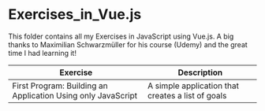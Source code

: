 # Exercises_in_Vue.js

This folder contains all my Exercises in JavaScript using Vue.js. 
A big thanks to Maximilian Schwarzmüller for his course (Udemy) and the great time I had learning it!

<table>
  <thead>
    <tr>
      <th>Exercise</th>
      <th>Description</th>
    </tr>
  </thead>
  <tbody>
    <tr>
      <td>First Program: Building an Application Using only JavaScript</td>
      <td> A simple application that creates a list of goals </td>
    </tr>
  </tbody>
</table>
